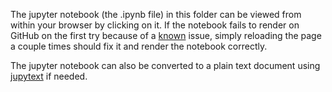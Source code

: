 The jupyter notebook (the .ipynb file) in this folder can be viewed from within your browser by clicking on it. If the notebook fails to render on GitHub on the first try because of a <a href="https://github.com/jupyter/notebook/issues/3555">known</a> issue, simply reloading the page a couple times should fix it and render the notebook correctly.  <br>

The jupyter notebook can also be converted to a plain text document using <a href="https://github.com/mwouts/jupytext">jupytext</a> if needed.
